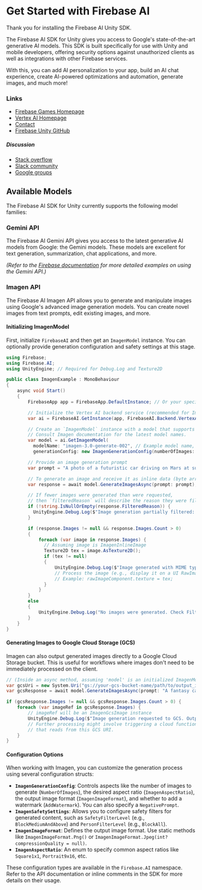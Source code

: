 Get Started with Firebase AI
===========================================

Thank you for installing the Firebase AI Unity SDK.

The Firebase AI SDK for Unity gives you access to Google's state-of-the-art generative AI models. This SDK is built specifically for use with Unity and mobile developers, offering security options against unauthorized clients as well as integrations with other Firebase services.

With this, you can add AI personalization to your app, build an AI chat experience, create AI-powered optimizations and automation, generate images, and much more!

### Links

* [Firebase Games Homepage](https://firebase.google.com/games/)
* [Vertex AI Homepage](https://firebase.google.com/docs/vertex-ai)
* [Contact](https://firebase.google.com/support/contact/)
* [Firebase Unity GitHub](https://github.com/firebase/firebase-unity-sdk)

##### Discussion

* [Stack overflow](https://stackoverflow.com/questions/tagged/firebase)
* [Slack community](https://firebase-community.slack.com/)
* [Google groups](https://groups.google.com/forum/#!forum/firebase-talk)

## Available Models

The Firebase AI SDK for Unity currently supports the following model families:

### Gemini API

The Firebase AI Gemini API gives you access to the latest generative AI models from Google: the Gemini models. These models are excellent for text generation, summarization, chat applications, and more.

_(Refer to the [Firebase documentation](https://firebase.google.com/docs/vertex-ai/gemini-models) for more detailed examples on using the Gemini API.)_

### Imagen API

The Firebase AI Imagen API allows you to generate and manipulate images using Google's advanced image generation models. You can create novel images from text prompts, edit existing images, and more.

#### Initializing ImagenModel

First, initialize `FirebaseAI` and then get an `ImagenModel` instance. You can optionally provide generation configuration and safety settings at this stage.

```csharp
using Firebase;
using Firebase.AI;
using UnityEngine; // Required for Debug.Log and Texture2D

public class ImagenExample : MonoBehaviour
{
    async void Start()
    {
        FirebaseApp app = FirebaseApp.DefaultInstance; // Or your specific app

        // Initialize the Vertex AI backend service (recommended for Imagen)
        var ai = FirebaseAI.GetInstance(app, FirebaseAI.Backend.VertexAI());

        // Create an `ImagenModel` instance with a model that supports your use case
        // Consult Imagen documentation for the latest model names.
        var model = ai.GetImagenModel(
          modelName: "imagen-3.0-generate-002", // Example model name, replace with a valid one
          generationConfig: new ImagenGenerationConfig(numberOfImages: 1)); // Request 1 image

        // Provide an image generation prompt
        var prompt = "A photo of a futuristic car driving on Mars at sunset.";

        // To generate an image and receive it as inline data (byte array)
        var response = await model.GenerateImagesAsync(prompt: prompt);

        // If fewer images were generated than were requested,
        // then `filteredReason` will describe the reason they were filtered out
        if (!string.IsNullOrEmpty(response.FilteredReason)) {
          UnityEngine.Debug.Log($"Image generation partially filtered: {response.FilteredReason}");
        }

        if (response.Images != null && response.Images.Count > 0)
        {
            foreach (var image in response.Images) {
              // Assuming image is ImagenInlineImage
              Texture2D tex = image.AsTexture2D();
              if (tex != null)
              {
                  UnityEngine.Debug.Log($"Image generated with MIME type: {image.MimeType}, Size: {tex.width}x{tex.height}");
                  // Process the image (e.g., display it on a UI RawImage)
                  // Example: rawImageComponent.texture = tex;
              }
            }
        }
        else
        {
            UnityEngine.Debug.Log("No images were generated. Check FilteredReason or logs for more details.");
        }
    }
}
```

#### Generating Images to Google Cloud Storage (GCS)

Imagen can also output generated images directly to a Google Cloud Storage bucket. This is useful for workflows where images don't need to be immediately processed on the client.

```csharp
// (Inside an async method, assuming 'model' is an initialized ImagenModel)
var gcsUri = new System.Uri("gs://your-gcs-bucket-name/path/to/output_image.png");
var gcsResponse = await model.GenerateImagesAsync(prompt: "A fantasy castle in the clouds", gcsUri: gcsUri);

if (gcsResponse.Images != null && gcsResponse.Images.Count > 0) {
    foreach (var imageRef in gcsResponse.Images) {
        // imageRef will be an ImagenGcsImage instance
        UnityEngine.Debug.Log($"Image generation requested to GCS. Output URI: {imageRef.GcsUri}, MIME Type: {imageRef.MimeType}");
        // Further processing might involve triggering a cloud function or another backend process
        // that reads from this GCS URI.
    }
}
```

#### Configuration Options

When working with Imagen, you can customize the generation process using several configuration structs:

*   **`ImagenGenerationConfig`**: Controls aspects like the number of images to generate (`NumberOfImages`), the desired aspect ratio (`ImagenAspectRatio`), the output image format (`ImagenImageFormat`), and whether to add a watermark (`AddWatermark`). You can also specify a `NegativePrompt`.
*   **`ImagenSafetySettings`**: Allows you to configure safety filters for generated content, such as `SafetyFilterLevel` (e.g., `BlockMediumAndAbove`) and `PersonFilterLevel` (e.g., `BlockAll`).
*   **`ImagenImageFormat`**: Defines the output image format. Use static methods like `ImagenImageFormat.Png()` or `ImagenImageFormat.Jpeg(int? compressionQuality = null)`.
*   **`ImagenAspectRatio`**: An enum to specify common aspect ratios like `Square1x1`, `Portrait9x16`, etc.

These configuration types are available in the `Firebase.AI` namespace. Refer to the API documentation or inline comments in the SDK for more details on their usage.
